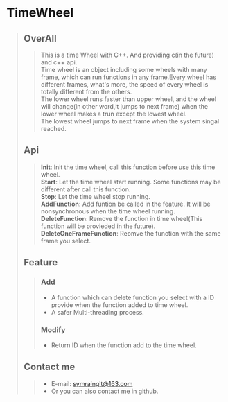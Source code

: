 # TimeWheel
>## OverAll<br>
>>This is a time Wheel with C++. And providing c(in the future) and c++ api.<br>
>>Time wheel is an object including some wheels with many frame, which can run functions in any frame.Every wheel has different frames, what's more, the speed of every wheel is totally different from the others.  <br>
>>The lower wheel runs faster than upper wheel, and the wheel will change(in other word,it jumps to next frame) when the lower wheel makes a trun except the lowest wheel.<br>
>>The lowest wheel jumps to next frame when the system singal reached.
>## Api<br>
>> **Init**:                   Init the time wheel, call this function before use this time wheel.<br>
>> **Start**:                  Let the time wheel start running. Some functions may be different after call this function.<br>
>> **Stop**:                   Let the time wheel stop running.<br>
>> **AddFunction**:            Add funtion be called in the feature. It will be nonsynchronous when the time wheel running.<br>
> **DeleteFunction**:         Remove the function in time wheel(This function will be provieded in the future).<br>
>> **DeleteOneFrameFunction**: Reomve the function with the same frame you select.<br>
>## Feature<br>
>> ### Add<br>
>>* A function which can delete function you select with a ID provide when the function added to time wheel.<br>
>>* A safer Multi-threading process.<br>
>> ### Modify<br>
>>* Return ID when the function add to the time wheel.<br>
>## Contact me
>> + E-mail: symraingit@163.com
>> + Or you can also contact me in github.
